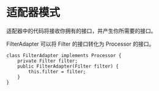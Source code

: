 # 适配器模式

适配器中的代码将接收你拥有的接口，并产生你所需要的接口。

FilterAdapter 可以将 Filter 的接口转化为 Processor 的接口。
```
class FilterAdapter implements Processor {
    private Filter filter;
    public FilterAdapter(Filter filter) {
        this.filter = filter;
    }
}
```